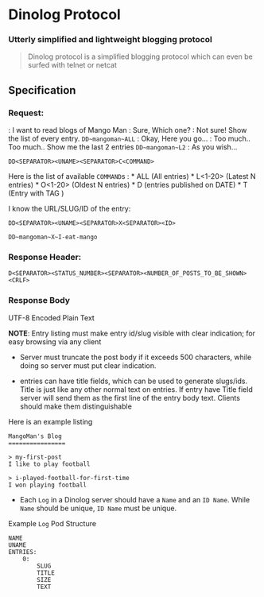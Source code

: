 # Dinolog Protocol

### Utterly simplified and lightweight blogging protocol

> Dinolog protocol is a simplified blogging protocol which can even be surfed with telnet or netcat


## Specification
### Request:
    
<Me> : I want to read blogs of Mango Man
<MangoManServer> : Sure, Which one?
<Me> : Not sure! Show the list of every entry. `DD~mangoman~ALL`
<MangoManServer> : Okay, Here you go...
<Me> : Too much.. Too much.. Show me the last 2 entries `DD~mangoman~L2`
<MangoManServer> : As you wish...

```
DD<SEPARATOR><UNAME><SEPARATOR>C<COMMAND>
```

Here is the list of available `COMMAND`s :
    * ALL (All entries)
    * L<1-20> (Latest N entries)
    * O<1-20> (Oldest N entries)
    * D<ISO8601 Date> (entries published on DATE)
    * T<MAX> (Entry with TAG )

I know the URL/SLUG/ID of the entry:

`DD<SEPARATOR><UNAME><SEPARATOR>X<SEPARATOR><ID>`

`DD~mangoman~X~I-eat-mango`

### Response Header:

```
D<SEPARATOR><STATUS_NUMBER><SEPARATOR><NUMBER_OF_POSTS_TO_BE_SHOWN><CRLF>
```

### Response Body
UTF-8 Encoded Plain Text

**NOTE**: Entry listing must make entry id/slug visible with clear indication; for easy browsing via any client

* Server must truncate the post body if it exceeds 500 characters, while doing so server must put clear indication.

* entries can have title fields, which can be used to generate slugs/ids. Title is just like any other normal text on entries. If entry have Title field server will send them as the first line of the entry body text. Clients should make them distinguishable

Here is an example listing

```
MangoMan's Blog
================

> my-first-post
I like to play football

> i-played-football-for-first-time
I won playing football

```


* Each `Log` in a Dinolog server should have a `Name` and an `ID Name`. While `Name` should be unique, `ID Name` must be unique.

Example `Log` Pod Structure

```
NAME
UNAME
ENTRIES:
    0:
        SLUG
        TITLE
        SIZE
        TEXT
```
